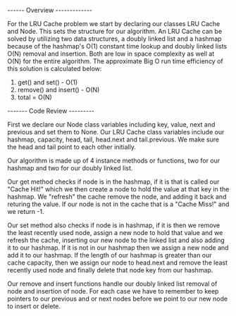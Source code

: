 ------ Overview -------------

For the LRU Cache problem we start by declaring our classes LRU Cache and Node. This sets the structure for our algorithm. An LRU Cache can be solved by utilizing two data structures, a doubly linked list and a hashmap because of the hashmap's O(1) constant time lookup and doubly linked lists O(N) removal and insertion. Both are low in space complexity as well at O(N) for the entire algorithm. The approximate Big O run time efficiency of this solution is calculated below: 

1. get() and set() - O(1)
2. remove() and insert() - O(N) 
3. total = O(N)



------- Code Review --------- 

First we declare our Node class variables including key, value, next and previous and set them to None. Our LRU Cache class variables include our hashmap, capacity, head, tail, head.next and tail.previous. We make sure the head and tail point to each other initially. 

Our algorithm is made up of 4 instance methods or functions, two for our hashmap and two for our doubly linked list. 

Our get method checks if node is in the hashmap, if it is that is called our "Cache Hit!" which we then create a node to hold the value at that key in the hashmap. We "refresh" the cache remove the node, and adding it back and returing the value. If our node is not in the cache that is a "Cache Miss!" and we return -1.

Our set method also checks if node is in hashmap, if it is then we remove the least recently used node, assign a new node to hold that value and we refresh the cache, inserting our new node to the linked list and also adding it to our hashmap. If it is not in our hashmap then we assign a new node and add it to our hashmap. If the length of our hashmap is greater than our cache capacity, then we assign our node to head.next and remove the least recently used node and finally delete that node key from our hashmap.

Our remove and insert functions handle our doubly linked list removal of node and insertion of node. For each case we have to remember to keep pointers to our previous and or next nodes before we point to our new node to insert or delete.